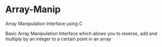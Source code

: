 # Array-Manip
Array Manipulation Interface using C

Basic Array Manipulation Interface which allows you to reverse, add and multiply by an integer to a certain point in an array
